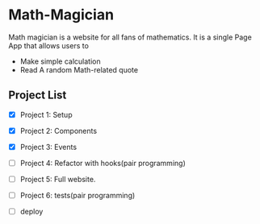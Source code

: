 # Math-Magician 

Math magician is a website for all fans of mathematics. It is a single Page App that allows users to 

[](./calculator.png)

- Make simple calculation
- Read A random Math-related quote
## Project List

- [x] Project 1: Setup
- [x] Project 2: Components
- [x] Project 3: Events
- [ ] Project 4: Refactor with hooks(pair programming)
- [ ] Project 5: Full website.
- [ ] Project 6: tests(pair programming)
- [ ] deploy

